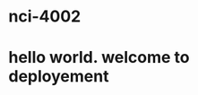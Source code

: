 nci-4002
========
<html>
<head>
<title>kiran</title>
</head>
<body>
<h1> hello world. welcome to deployement</h1>
</body>
</html>